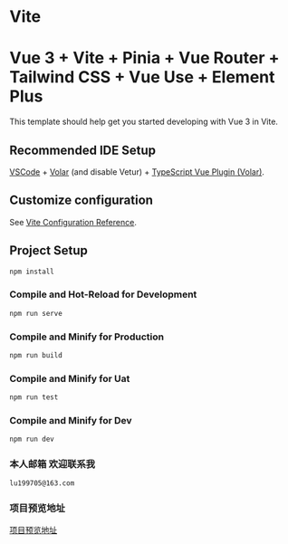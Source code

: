 # Vite

# Vue 3 + Vite + Pinia + Vue Router + Tailwind CSS + Vue Use + Element Plus

This template should help get you started developing with Vue 3 in Vite.

## Recommended IDE Setup

[VSCode](https://code.visualstudio.com/) + [Volar](https://marketplace.visualstudio.com/items?itemName=Vue.volar) (and disable Vetur) + [TypeScript Vue Plugin (Volar)](https://marketplace.visualstudio.com/items?itemName=Vue.vscode-typescript-vue-plugin).

## Customize configuration

See [Vite Configuration Reference](https://vitejs.dev/config/).

## Project Setup

```sh
npm install
```

### Compile and Hot-Reload for Development

```sh
npm run serve
```

### Compile and Minify for Production

```sh
npm run build
```

### Compile and Minify for Uat

```sh
npm run test
```

### Compile and Minify for Dev

```sh
npm run dev
```

### 本人邮箱 欢迎联系我

```sh
lu199705@163.com
```

### 项目预览地址

[项目预览地址](https://luzhaotian.github.io/vite-vue3-vueuse-tailwindcss/)
